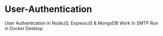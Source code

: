 # User-Authentication
 User Authentication in NodeJS,  ExpressJS & MongoDB
Work In SMTP 
Run in Docker Desktop 